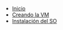 <!-- docs/_sidebar.md -->

- [Inicio](/)
- [Creando la VM](creando_la_vm.md)
- [Instalación del SO](instalacion_so.md)
<!-- - [Disco duro en red](disco_duro_en_red.md)
- [Jellyfin](jellyfin.md) -->
